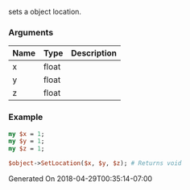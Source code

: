 sets a object location.
### Arguments
**Name**|**Type**|**Description**
:---|:---|:---
x|float|
y|float|
z|float|

### Example

```perl
my $x = 1;
my $y = 1;
my $z = 1;

$object->SetLocation($x, $y, $z); # Returns void
```


Generated On 2018-04-29T00:35:14-07:00